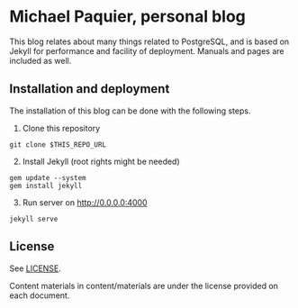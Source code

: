 # Michael Paquier, personal blog

This blog relates about many things related to PostgreSQL, and is based
on Jekyll for performance and facility of deployment. Manuals and pages
are included as well.

## Installation and deployment

The installation of this blog can be done with the following steps.

  1) Clone this repository

    git clone $THIS_REPO_URL

  2) Install Jekyll (root rights might be needed)

    gem update --system
    gem install jekyll

  3) Run server on http://0.0.0.0:4000

    jekyll serve

## License

See [LICENSE](https://github.com/jekyll/jekyll/blob/master/LICENSE).

Content materials in content/materials are under the license provided on
each document.
